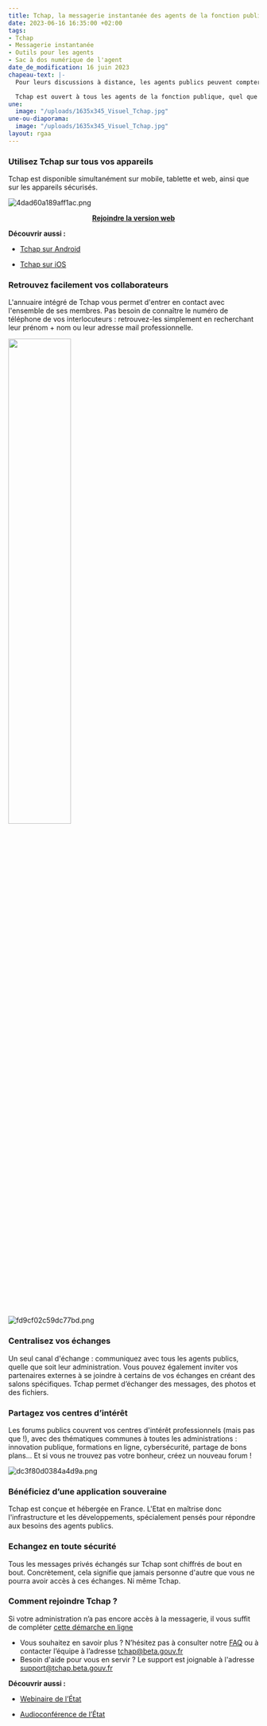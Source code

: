 ```yaml
---
title: Tchap, la messagerie instantanée des agents de la fonction publique
date: 2023-06-16 16:35:00 +02:00
tags:
- Tchap
- Messagerie instantanée
- Outils pour les agents
- Sac à dos numérique de l'agent
date_de_modification: 16 juin 2023
chapeau-text: |-
  Pour leurs discussions à distance, les agents publics peuvent compter sur Tchap, la messagerie instantanée conçue pour eux, opérée par l’État.

  Tchap est ouvert à tous les agents de la fonction publique, quel que soit leur statut.
une:
  image: "/uploads/1635x345_Visuel_Tchap.jpg"
une-ou-diaporama:
  image: "/uploads/1635x345_Visuel_Tchap.jpg"
layout: rgaa
---
```


### Utilisez Tchap sur tous vos appareils

Tchap est disponible simultanément sur mobile, tablette et web, ainsi que sur les appareils sécurisés.

![4dad60a189aff1ac.png](/uploads/4dad60a189aff1ac.png)

<div align="center"><a href="https://tchap.beta.gouv.fr/?mtm_campaign=numerique-gouv-fr" class="button"><b>Rejoindre la version web</b></a></div>

**Découvrir aussi :**

* [Tchap sur Android](https://play.google.com/store/apps/details?id=fr.gouv.tchap.a)

* [Tchap sur iOS](https://apps.apple.com/fr/app/tchap/id1446253779)

### Retrouvez facilement vos collaborateurs

L'annuaire intégré de Tchap vous permet d'entrer en contact avec l'ensemble de ses membres. Pas besoin de connaître le numéro de téléphone de vos interlocuteurs : retrouvez-les simplement en recherchant leur prénom + nom ou leur adresse mail professionnelle.

<img src="![fd9cf02c59dc77bd.png](/uploads/fd9cf02c59dc77bd.png)" height="50%" width="50%">

![fd9cf02c59dc77bd.png](/uploads/fd9cf02c59dc77bd.png)

### Centralisez vos échanges

Un seul canal d'échange : communiquez avec tous les agents publics, quelle que soit leur administration. Vous pouvez également inviter vos partenaires externes à se joindre à certains de vos échanges en créant des salons spécifiques. Tchap permet d’échanger des messages, des photos et des fichiers.

### Partagez vos centres d’intérêt

Les forums publics couvrent vos centres d'intérêt professionnels (mais pas que !), avec des thématiques communes à toutes les administrations : innovation publique, formations en ligne, cybersécurité, partage de bons plans... Et si vous ne trouvez pas votre bonheur, créez un nouveau forum !

![dc3f80d0384a4d9a.png](/uploads/dc3f80d0384a4d9a.png)

### Bénéficiez d’une application souveraine
Tchap est conçue et hébergée en France. L'Etat en maîtrise donc l'infrastructure et les développements, spécialement pensés pour répondre aux besoins des agents publics.

### Echangez en toute sécurité
Tous les messages privés échangés sur Tchap sont chiffrés de bout en bout. Concrètement, cela signifie que jamais personne d'autre que vous ne pourra avoir accès à ces échanges. Ni même Tchap.

### Comment rejoindre Tchap ?

Si votre administration n’a pas encore accès à la messagerie, il vous suffit de compléter [cette démarche en ligne](https://www.demarches-simplifiees.fr/commencer/utiliser-tchap)

* Vous souhaitez en savoir plus ? N’hésitez pas à consulter notre [FAQ](https://aide.tchap.beta.gouv.fr/fr/) ou à contacter l’équipe à l’adresse [tchap@beta.gouv.fr](mailto:tchap@beta.gouv.fr)
* Besoin d'aide pour vous en servir ? Le support est joignable à l'adresse [support@tchap.beta.gouv.fr](mailto:support@tchap.beta.gouv.fr)

**Découvrir aussi :**

* [Webinaire de l’État](/outils-agents/webinaire-etat/)

* [Audioconférence de l’État](/outils-agents/audioconference-etat/)